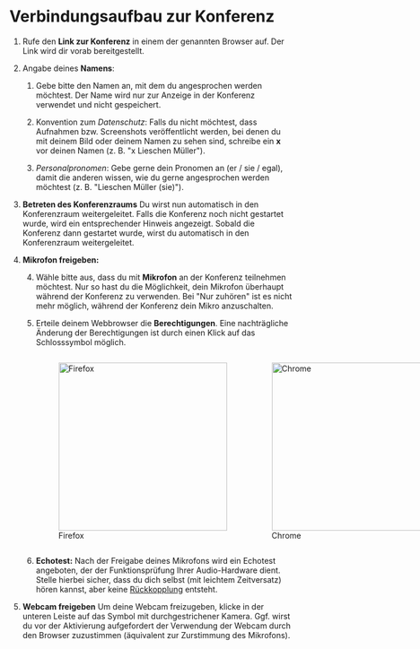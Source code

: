 Verbindungsaufbau zur Konferenz
===============================

1.  Rufe den **Link zur Konferenz** in einem der genannten Browser auf. Der Link wird dir vorab bereitgestellt.

2.  Angabe deines **Namens**:

    1.  Gebe bitte den Namen an, mit dem du angesprochen werden möchtest. Der Name wird nur zur Anzeige in der Konferenz verwendet und nicht gespeichert.

    2.  Konvention zum *Datenschutz*: Falls du nicht möchtest, dass Aufnahmen bzw. Screenshots veröffentlicht werden, bei denen du mit deinem Bild oder deinem Namen zu sehen sind, schreibe ein **x** vor deinen Namen (z.&#x00A0;B. "x Lieschen Müller").

    3.  *Personalpronomen*: Gebe gerne dein Pronomen an (er / sie / egal), damit die anderen wissen, wie du gerne angesprochen werden möchtest (z.&#x00A0;B. "Lieschen Müller (sie)").

3.  **Betreten des Konferenzraums**
    Du wirst nun automatisch in den Konferenzraum weitergeleitet. Falls die Konferenz noch nicht gestartet wurde, wird ein entsprechender Hinweis angezeigt. Sobald die Konferenz dann gestartet wurde, wirst du automatisch in den Konferenzraum weitergeleitet.

4.  **Mikrofon freigeben:**

    4.  Wähle bitte aus, dass du mit **Mikrofon** an der Konferenz teilnehmen möchtest. Nur so hast du die Möglichkeit, dein Mikrofon überhaupt während der Konferenz zu verwenden. Bei "Nur zuhören" ist es nicht mehr möglich, während der Konferenz dein Mikro anzuschalten.

    5.  Erteile deinem Webbrowser die **Berechtigungen**. Eine nachträgliche Änderung der Berechtigungen ist durch einen Klick auf das Schlosssymbol möglich.
        <div style="display: flex;">
          <figure>
            <img src="../img/bbb-mikrofon-firefox.png" alt="Firefox" width="300"/>
            <figcaption>Firefox<figcaption>
          </figure>
          <figure>
            <img src="../img/bbb-mikrofon-chrome.png" alt="Chrome" width="300"/>
            <figcaption>Chrome<figcaption>
          </figure>
        </div>

    6.  **Echotest:** Nach der Freigabe deines Mikrofons wird ein Echotest angeboten, der der Funktionsprüfung Ihrer Audio-Hardware dient. Stelle hierbei sicher, dass du dich selbst (mit leichtem Zeitversatz) hören kannst, aber keine [Rückkopplung](https://de.wikipedia.org/wiki/R%C3%BCckkopplung#Tontechnik) entsteht.

5.  **Webcam freigeben**
    Um deine Webcam freizugeben, klicke in der unteren Leiste auf das Symbol mit durchgestrichener Kamera. Ggf. wirst du vor der Aktivierung aufgefordert der Verwendung der Webcam durch den Browser zuzustimmen (äquivalent zur Zurstimmung des Mikrofons).
